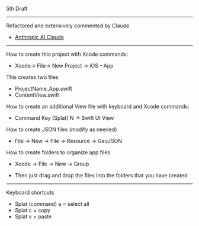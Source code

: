 5th Draft

- - - -

Refactored and extensively commented by Claude

* [Anthropic AI Claude](https://www.anthropic.com)

- - - -
How to create this project with Xcode commands:

* Xcode-> File-> New Project -> iOS - App

This creates two files

* ProjectName_App.swift
* ContentView.swift

How to create an additional View file with keyboard and Xcode commands:

* Command Key (Splat) N -> Swift UI View

How to create JSON files (modify as needed)

* File -> New -> File -> Resource -> GeoJSON

How to create folders to organize app files

* Xcode -> File -> New -> Group

* Then just drag and drop the files into the folders that you have created

- - - -

Keyboard shortcuts
* Splat (command) a = select all
* Splat c = copy
* Splat v = paste

